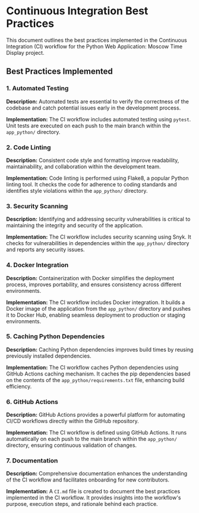 # Continuous Integration Best Practices

This document outlines the best practices implemented in the Continuous Integration (CI) workflow for the Python Web Application: Moscow Time Display project.

## Best Practices Implemented

### 1. Automated Testing

**Description:** Automated tests are essential to verify the correctness of the codebase and catch potential issues early in the development process.

**Implementation:** The CI workflow includes automated testing using `pytest`. Unit tests are executed on each push to the main branch within the `app_python/` directory.

### 2. Code Linting

**Description:** Consistent code style and formatting improve readability, maintainability, and collaboration within the development team.

**Implementation:** Code linting is performed using Flake8, a popular Python linting tool. It checks the code for adherence to coding standards and identifies style violations within the `app_python/` directory.

### 3. Security Scanning

**Description:** Identifying and addressing security vulnerabilities is critical to maintaining the integrity and security of the application.

**Implementation:** The CI workflow includes security scanning using Snyk. It checks for vulnerabilities in dependencies within the `app_python/` directory and reports any security issues.

### 4. Docker Integration

**Description:** Containerization with Docker simplifies the deployment process, improves portability, and ensures consistency across different environments.

**Implementation:** The CI workflow includes Docker integration. It builds a Docker image of the application from the `app_python/` directory and pushes it to Docker Hub, enabling seamless deployment to production or staging environments.

### 5. Caching Python Dependencies

**Description:** Caching Python dependencies improves build times by reusing previously installed dependencies.

**Implementation:** The CI workflow caches Python dependencies using GitHub Actions caching mechanism. It caches the pip dependencies based on the contents of the `app_python/requirements.txt` file, enhancing build efficiency.

### 6. GitHub Actions

**Description:** GitHub Actions provides a powerful platform for automating CI/CD workflows directly within the GitHub repository.

**Implementation:** The CI workflow is defined using GitHub Actions. It runs automatically on each push to the main branch within the `app_python/` directory, ensuring continuous validation of changes.

### 7. Documentation

**Description:** Comprehensive documentation enhances the understanding of the CI workflow and facilitates onboarding for new contributors.

**Implementation:** A `CI.md` file is created to document the best practices implemented in the CI workflow. It provides insights into the workflow's purpose, execution steps, and rationale behind each practice.

